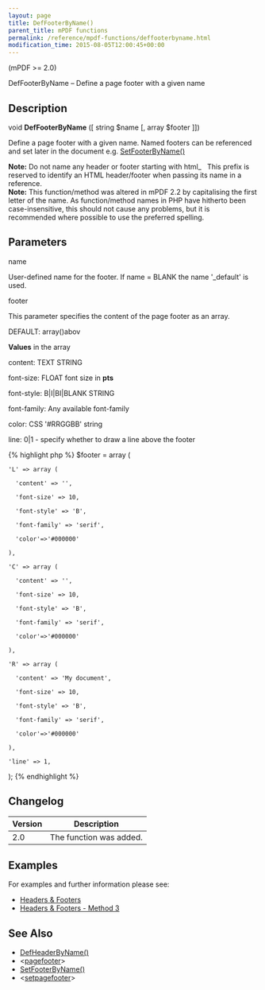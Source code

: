 ```yaml
---
layout: page
title: DefFooterByName()
parent_title: mPDF functions
permalink: /reference/mpdf-functions/deffooterbyname.html
modification_time: 2015-08-05T12:00:45+00:00
---
```




<p>(mPDF &gt;= 2.0)</p>
<p>DefFooterByName – Define a page footer with a given name</p>
<h2>Description</h2>
<p class="manual_block">void <b>DefFooterByName</b> ([ string <span class="parameter">$name</span> [, array <span class="parameter">$footer</span> ]])</p>
<p>Define a page footer with a given name. Named footers can be referenced and set later in the document e.g. <a href="{{ "/reference/mpdf-functions/setheaderbyname.html" | prepend: site.baseurl }}">SetFooterByName()</a></p>

<div class="alert alert-info" role="alert"><strong>Note:</strong> Do not name any header or footer starting with html_&nbsp;&nbsp; This prefix is reserved to identify an <span class="smallblock">HTML</span> header/footer when passing its name in a reference.</div>

<div class="alert alert-info" role="alert"><strong>Note:</strong> This function/method was altered in mPDF 2.2 by capitalising the first letter of the name. As function/method names in PHP have hitherto been case-insensitive, this should not cause any problems, but it is recommended where possible to use the preferred spelling.</div>
<h2>Parameters</h2>
<p class="manual_param_dt"><span class="parameter">name</span></p>
<p class="manual_param_dd">User-defined name for the footer. If <span class="parameter">name</span> = <span class="smallblock">BLANK</span> the name '_default' is used.<span class="smallblock">

</span></p>
<p class="manual_param_dt"><span class="parameter">footer</span></p>
<p class="manual_param_dd">This parameter specifies the content of the page footer as an array.

<span class="smallblock">DEFAULT</span>: array()abov</p>
<p class="manual_param_dd"><b>Values</b> in the array

<span class="parameter">content</span>: <span class="smallblock">TEXT STRING</span>

<span class="parameter">font-size</span>: <span class="smallblock">FLOAT</span> font size in <b>pts</b>

<span class="parameter">font-style</span>: B|I|BI|<span class="smallblock">BLANK STRING</span>

<span class="parameter">font-family</span>: Any available font-family

<span class="parameter">color</span>: CSS '#RRGGBB' string

<span class="parameter">line</span>: 0|1 - specify whether to draw a line above the footer</p>

{% highlight php %}
$footer = array (

    'L' => array (

      'content' => '',

      'font-size' => 10,

      'font-style' => 'B',

      'font-family' => 'serif',

      'color'=>'#000000'

    ),

    'C' => array (

      'content' => '',

      'font-size' => 10,

      'font-style' => 'B',

      'font-family' => 'serif',

      'color'=>'#000000'

    ),

    'R' => array (

      'content' => 'My document',

      'font-size' => 10,

      'font-style' => 'B',

      'font-family' => 'serif',

      'color'=>'#000000'

    ),

    'line' => 1,

);
{% endhighlight %}

<h2>Changelog</h2>
<table class="table"> <thead>
<tr> <th>Version</th><th>Description</th> </tr>
</thead> <tbody>
<tr>
<td>2.0</td>
<td>The function was added.</td>
</tr>
</tbody> </table>
<h2>Examples</h2>
<p>For examples and further information please see:</p>
<ul>
<li class="manual_boxlist"><a href="{{ "/headers-footers/headers-footers.html" | prepend: site.baseurl }}">Headers &amp; Footers</a></li>
<li class="manual_boxlist"><a href="{{ "/headers-footers/method-1.html" | prepend: site.baseurl }}">Headers &amp; Footers - Method 3</a></li>
</ul>
<h2>See Also</h2>
<ul>
<li class="manual_boxlist"><a href="{{ "/reference/mpdf-functions/defheaderbyname.html" | prepend: site.baseurl }}">DefHeaderByName()</a></li>
<li class="manual_boxlist">&lt;<a href="{{ "/reference/html-control-tags/pagefooter.html" | prepend: site.baseurl }}">pagefooter</a>&gt;</li>
<li class="manual_boxlist"><a href="{{ "/reference/mpdf-functions/setfooterbyname.html" | prepend: site.baseurl }}">SetFooterByName()</a></li>
<li class="manual_boxlist">&lt;<a href="{{ "/reference/html-control-tags/setpagefooter.html" | prepend: site.baseurl }}">setpagefooter</a>&gt;</li>
</ul>
<p>&nbsp;</p>
